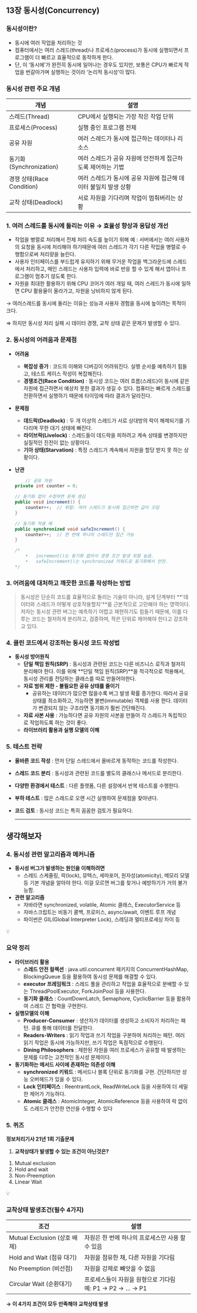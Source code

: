 ## 13장 동시성(**Concurrency**)

### 동시성이란?

- 동시에 여러 작업을 처리하는 것
- 컴퓨터에서는 여러 스레드(thread)나 프로세스(process)가 동시에 실행되면서 프로그램이 더 빠르고 효율적으로 동작하게 한다.
- 단, 이 ‘동시에’가 완전히 동시에 일어나는 경우도 있지만, 보통은 CPU가 빠르게 작업을 번갈아가며 실행하는 것이라 ‘논리적 동시성‘이 많다.

### 동시성 관련 주요 개념

| 개념 | 설명 |
| --- | --- |
| 스레드(Thread) | CPU에서 실행되는 가장 작은 작업 단위 |
| 프로세스(Process) | 실행 중인 프로그램 전체 |
| 공유 자원 | 여러 스레드가 동시에 접근하는 데이터나 리소스 |
| 동기화(Synchronization) | 여러 스레드가 공유 자원에 안전하게 접근하도록 제어하는 기법 |
| 경쟁 상태(Race Condition) | 여러 스레드가 동시에 공유 자원에 접근해 데이터 불일치 발생 상황 |
| 교착 상태(Deadlock) | 서로 자원을 기다리며 작업이 멈춰버리는 상황 |

### 1. 여러 스레드를 동시에 돌리는 이유 → 효율성 향상과 응답성 개선

- 작업을 병렬로 처리해서 전체 처리 속도를 높이기 위해
예 : 서버에서는 여러 사용자의 요청을 동시에 처리해야 하기때문에 여러 스레드가 각기 다른 작업을 병렬로 수행함으로써 처리량을 늘린다.
- 사용자 인터페이스를 부드럽게 유지하기 위해 무거운 작업을 백그라운드에 스레드에서 처리하고, 메인 스레드는 사용자 입력에 바로 반응 할 수 있게 해서 앱이나 프로그램이 멈추기 않도록 한다.
- 자원을 최대한 활용하기 위해 
CPU 코어가 여러 개일 때, 여러 스레드가 동시에 일하면 CPU 활용율이 올라가고, 자원을 낭비하지 않게 된다.

→ 여러스레드를 동시에 돌리는 이유는 성능과 사용자 경험을 동시에 높이려는 목적이 크다.

⇒ 하지만 동시성 처리 실패 시 데이터 경쟁, 교착 상태 같은 문제가 발생할 수 있다.

### 2. 동시성의 어려움과 문제점

- **어려움**
    - **복잡성 증가** : 코드의 이해와 디버깅이 어려워진다. 실행 순서를 예측하기 힘들고, 테스트 케이스 작성이 복잡해진다.
    - **경쟁조건(Race Condition)** : 동시성 코드는 여러 흐름(스레드)이 동시에 같은 자원에 접근하면서 예상치 못한 결과가 생길 수 있다. 컴퓨터는 빠르게 스레드를 전환하면서 실행하기 때문에 타이밍에 따라 결과가 달라진다.
- **문제점**
    - **데드락(Deadlock)** : 두 개 이상의 스레드가 서로 상대방의 락이 해제되기를 기다리며 무한 대기 상태에 빠진다.
    - **라이브락(Livelock)** : 스레드들이 데드락을 피하려고 계속 상태를 변경하지만 실질적인 진전이 없는 상황이다.
    - **기아 상태(Starvation)** : 특정 스레드가 계속해서 자원을 할당 받지 못 하는 상황이다.
- **난관**
    
    ```java
    	// 공유 자원
    private int counter = 0;
    
    // 동기화 없이 수정하면 문제 생김
    public void increment() {
        counter++;  // 위험: 여러 스레드가 동시에 접근하면 값이 꼬임
    }
    
    // 동기화 적용 예
    public synchronized void safeIncrement() {
        counter++;  // 한 번에 하나의 스레드만 접근 가능
    }
    
    /*
    	•	increment()는 동기화 없어서 경쟁 조건 발생 위험 높음.
    	•	safeIncrement()는 synchronized 키워드로 동기화해서 안전.
    */
    ```
    

### 3. 어려움에 대처하고 깨끗한 코드를 작성하는 방법

> 동시성은 단순히 코드를 효율적으로 돌리는 기술이 아니라, 설계 단계부터 **'데이터와 스레드가 어떻게 상호작용할지'**를 근본적으로 고민해야 하는 영역이다. 저자는 동시성 관련 버그는 예측하기 어렵고 재현하기도 힘들기 때문에, 이를 다루는 코드는 철저하게 분리하고, 검증하며, 작은 단위로 제어해야 한다고 강조하고 있다.
> 

### 4. 클린 코드에서 강조하는 동시성 코드 작성법

- **동시성 방어원칙**
    - **단일 책임 원칙(SRP)** : 동시성과 관련된 코드는 다른 비즈니스 로직과 철저히 분리해야 한다. 이를 위해 **단일 책임 원칙(SRP)**을 적극적으로 적용해서, 동시성 관리를 전담하는 클래스를 따로 만들어야한다.
    - **자료 범위 제한 - 불필요한 공유 상태를 줄이기**
        - 공유하는 데이터가 많으면 많을수록 버그 발생 확률 증가한다.
        따라서 공유 상태를 최소화하고, 가능하면 불변(immutable) 객체를 사용 한다.
        데이터가 변경되지 않는 구조라면 동기화가 훨씬 간단해진다.
    - **자료 사본 사용** : 가능하다면 공유 자원의 사본을 만들어 각 스레드가 독립적으로 작업하도록 하는 것이 좋다.
    - **라이브러리 활용과 실행 모델의 이해**

### **5. 테스트 전략**

- **올바른 코드 작성** : 먼저 단일 스레드에서 올바르게 동작하는 코드를 작성한다.
- **스레드 코드 분리** : 동시성과 관련된 코드를 별도의 클래스나 메서드로 분리한다.
- **다양한 환경에서 테스트** : 다른 플랫폼, 다른 설정에서 반복 테스트를 수행한다.
- **부하 테스트** : 많은 스레드로 오랜 시간 실행하여 문제점을 찾아낸다.
- **코드 검토** : 동시성 코드는 특히 꼼꼼한 검토가 필요하다.

  ---

## 생각해보자
  ### 4. 동시성 관련 알고리즘과 메커니즘

- **동시성 버그가 발생하는 원인을 이해하려면**
    - 스레드 스케줄링, 락(lock), 뮤텍스, 세마포어, 원자성(atomicity), 메모리 모델 등 기본 개념을 알아야 한다. 이걸 모르면 버그를 찾거나 예방하기가 거의 불가능함.
- **관련 알고리즘**
    - 자바라면 synchronized, volatile, Atomic 클래스, ExecutorService 등
    - 자바스크립트는 비동기 콜백, 프로미스, async/await, 이벤트 루프 개념
    - 파이썬은 GIL(Global Interpreter Lock), 스레딩과 멀티프로세싱 차이 등

<aside>
💡

### 요약 정리

- **라이브러리 활용**
    - **스레드 안전 컬렉션** : java.util.concurrent 패키지의 ConcurrentHashMap, BlockingQueue 등을 활용하여 동시성 문제를 해결할 수 있다.
    - **executor 프레임워크** : 스레드 풀을 관리하고 작업을 효율적으로 분배할 수 있는 ThreadPoolExecutor, ForkJoinPool 등을 사용한다.
    - **동기화 클래스** : CountDownLatch, Semaphore, CyclicBarrier 등을 활용하여 스레드 간 협력을 구현한다.
- **실행모델의 이해**
    - **Producer-Consumer** : 생산자가 데이터를 생성하고 소비자가 처리하는 패턴. 큐를 통해 데이터를 전달한다.
    - **Readers-Writers** : 읽기 작업과 쓰기 작업을 구분하여 처리하는 패턴. 여러 읽기 작업은 동시에 가능하지만, 쓰기 작업은 독점적으로 수행된다.
    - **Dining Philosophers** : 제한된 자원을 여러 프로세스가 공유할 때 발생하는 문제를 다루는 고전적인 동시성 문제이다.
- **동기화하는 메서드 사이에 존재하는 의존성 이해**
    - **synchronized 키워드** : 메서드나 블록 단위로 동기화를 구현. 간단하지만 성능 오버헤드가 있을 수 있다.
    - **Lock 인터페이스** : ReentrantLock, ReadWriteLock 등을 사용하여 더 세밀한 제어가 가능하다.
    - **Atomic 클래스** : AtomicInteger, AtomicReference 등을 사용하여 락 없이도 스레드가 안전한 연산을 수행할 수 있다
</aside>

### 5. 퀴즈

**정보처리기사 21년 1회 기출문제** 
1. **교착상태가 발생할 수 있는 조건이 아닌것은?**

1) Mutual exclusion
2) Hold and wait
3) Non-Preemption
4) Linear Wait

<aside>
💡

### 교착상태 발생조건(필수 4가지)

| 조건 | 설명 |
| --- | --- |
| Mutual Exclusion (상호 배제) | 자원은 한 번에 하나의 프로세스만 사용 할 수 있음 |
| Hold and Wait (점유 대기) | 자원을 점유한 채, 다른 자원을 기다림 |
| No Preemption (비선점) | 자원을 강제로 빼앗을 수 없음 |
| Circular Wait (순환대기) | 프로세스들이 자원을 원형으로 기다림<br>예: P1 → P2 → … → P1 |
</aside>

**→ 이 4가지 조건이 모두 만족해야 교착상태 발생**
